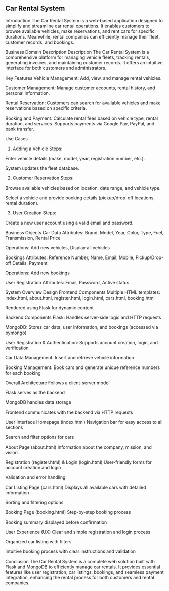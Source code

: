 Car Rental System
----------------------------------------------------------------------------------------
Introduction
The Car Rental System is a web-based application designed to simplify and streamline car rental operations. It enables customers to browse available vehicles, make reservations, and rent cars for specific durations. Meanwhile, rental companies can efficiently manage their fleet, customer records, and bookings.

Business Domain Description
Description
The Car Rental System is a comprehensive platform for managing vehicle fleets, tracking rentals, generating invoices, and maintaining customer records. It offers an intuitive interface for both customers and administrators.

Key Features
Vehicle Management:
Add, view, and manage rental vehicles.

Customer Management:
Manage customer accounts, rental history, and personal information.

Rental Reservation:
Customers can search for available vehicles and make reservations based on specific criteria.

Booking and Payment:
Calculate rental fees based on vehicle type, rental duration, and services. Supports payments via Google Pay, PayPal, and bank transfer.

Use Cases
1. Adding a Vehicle
Steps:

Enter vehicle details (make, model, year, registration number, etc.).

System updates the fleet database.

2. Customer Reservation
Steps:

Browse available vehicles based on location, date range, and vehicle type.

Select a vehicle and provide booking details (pickup/drop-off locations, rental duration).

3. User Creation
Steps:

Create a new user account using a valid email and password.

Business Objects
Car Data
Attributes: Brand, Model, Year, Color, Type, Fuel, Transmission, Rental Price

Operations: Add new vehicles, Display all vehicles

Bookings
Attributes: Reference Number, Name, Email, Mobile, Pickup/Drop-off Details, Payment

Operations: Add new bookings

User Registration
Attributes: Email, Password, Active status

System Overview
Design
Frontend Components
Multiple HTML templates: index.html, about.html, register.html, login.html, cars.html, booking.html

Rendered using Flask for dynamic content

Backend Components
Flask: Handles server-side logic and HTTP requests

MongoDB: Stores car data, user information, and bookings (accessed via pymongo)

User Registration & Authentication: Supports account creation, login, and verification

Car Data Management: Insert and retrieve vehicle information

Booking Management: Book cars and generate unique reference numbers for each booking

Overall Architecture
Follows a client-server model

Flask serves as the backend

MongoDB handles data storage

Frontend communicates with the backend via HTTP requests

User Interface
Homepage (index.html)
Navigation bar for easy access to all sections

Search and filter options for cars

About Page (about.html)
Information about the company, mission, and vision

Registration (register.html) & Login (login.html)
User-friendly forms for account creation and login

Validation and error handling

Car Listing Page (cars.html)
Displays all available cars with detailed information

Sorting and filtering options

Booking Page (booking.html)
Step-by-step booking process

Booking summary displayed before confirmation

User Experience (UX)
Clear and simple registration and login process

Organized car listing with filters

Intuitive booking process with clear instructions and validation

Conclusion
The Car Rental System is a complete web solution built with Flask and MongoDB to efficiently manage car rentals. It provides essential features like user registration, car listings, bookings, and seamless payment integration, enhancing the rental process for both customers and rental companies.
